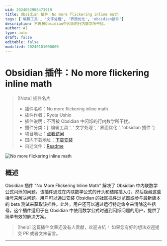 ```yaml
---
uid: 2024052908473919
title: Obsidian 插件：No more flickering inline math
tags: ['编辑工具', '文字处理', '界面优化', 'obsidian插件']
description: 不再被Obsidian中闪烁的行内数学所干扰。
author: AI
type: auto
draft: false
editable: false
modified: 20240101000000
---
```


# Obsidian 插件：No more flickering inline math

> [!Note] 插件名片
> - 插件名称：No more flickering inline math
> - 插件作者：Ryota Ushio
> - 插件说明：不再被 Obsidian 中闪烁的行内数学所干扰。
> - 插件分类：[' 编辑工具 ', ' 文字处理 ', ' 界面优化 ', 'obsidian 插件 ']
> - 项目地址：[点我访问](https://github.com/RyotaUshio/obsidian-inline-math)
> - 国内下载地址：[下载安装](https://pkmer.cn/products/plugin/pluginMarket/?inline-math)
> - 自述文件：[Readme](https://ghproxy.net/https://raw.githubusercontent.com/RyotaUshio/obsidian-inline-math/master/README.md)

![No more flickering inline math](https://cdn.pkmer.cn/covers/inline-math.gif!pkmer)

## 概述

Obsidian 插件 "No More Flickering Inline Math" 解决了 Obsidian 中内联数学公式闪烁的问题。该插件通过在内联数学公式的开头和结尾插入{}，然后隐藏这些括号来解决问题。用户可以通过安装 Obsidian 的社区插件浏览器或参与最新版本的 beta 测试来获取该插件。此外，用户还可以通过运行特定命令来清除这些括号。这个插件适用于在 Obsidian 中使用数学公式时遇到闪烁问题的用户，提供了简单有效的解决方案。

> [!help]
> 这篇插件文章还没有人贡献，欢迎占坑！
> 如果您有好的想法欢迎提交 PR 或者文末留言。

---



